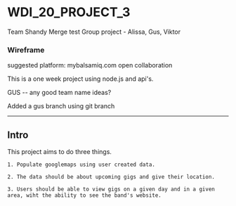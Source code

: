 # WDI_20_PROJECT_3
Team Shandy
Merge test
Group project - Alissa, Gus, Viktor



### Wireframe

suggested platform:
mybalsamiq.com
open collaboration

This is a one week project using node.js and api's. 


GUS -- any good team name ideas? 



Added a gus branch using git branch

---------------------------

Intro 
-----------------

This project aims to do three things. 

    1. Populate googlemaps using user created data. 

    2. The data should be about upcoming gigs and give their location.

    3. Users should be able to view gigs on a given day and in a given area, wiht the ability to see the band's website. 


    
